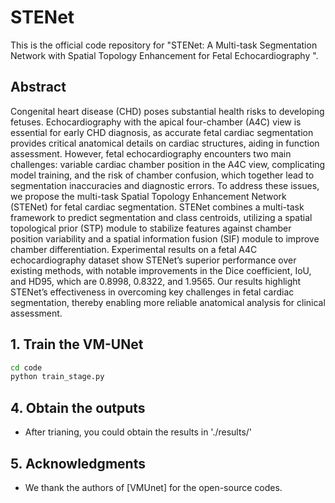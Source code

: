 # STENet
This is the official code repository for "STENet: A Multi-task Segmentation Network with Spatial Topology Enhancement for Fetal Echocardiography
".

## Abstract
Congenital heart disease (CHD) poses substantial health risks to developing fetuses. Echocardiography with the apical four-chamber (A4C) view is essential for early CHD diagnosis, as accurate fetal cardiac segmentation provides critical anatomical details on cardiac structures, aiding in function assessment. However, fetal echocardiography encounters two main challenges: variable cardiac chamber position in the A4C view, complicating model training, and the risk of chamber confusion, which together lead to segmentation inaccuracies and diagnostic errors. To address these issues, we propose the multi-task Spatial Topology Enhancement Network (STENet) for fetal cardiac segmentation. STENet combines a multi-task framework to predict segmentation and class centroids, utilizing a spatial topological prior (STP) module to stabilize features against chamber position variability and a spatial information fusion (SIF) module to improve chamber differentiation. Experimental results on a fetal A4C echocardiography dataset show STENet’s superior performance over existing methods, with notable improvements in the Dice coefficient, IoU, and HD95, which are
0.8998, 0.8322, and 1.9565. Our results highlight STENet’s effectiveness in
overcoming key challenges in fetal cardiac segmentation, thereby enabling more
reliable anatomical analysis for clinical assessment.


## 1. Train the VM-UNet
```bash
cd code
python train_stage.py
```

## 4. Obtain the outputs
- After trianing, you could obtain the results in './results/'

## 5. Acknowledgments

- We thank the authors of [VMUnet] for the open-source codes.
